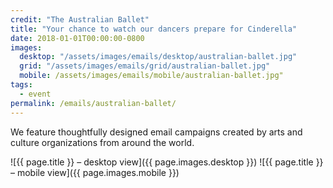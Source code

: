 ```yaml
---
credit: "The Australian Ballet"
title: "Your chance to watch our dancers prepare for Cinderella"
date: 2018-01-01T00:00:00-0800
images:
  desktop: "/assets/images/emails/desktop/australian-ballet.jpg"
  grid: "/assets/images/emails/grid/australian-ballet.jpg"
  mobile: /assets/images/emails/mobile/australian-ballet.jpg"
tags:
  - event
permalink: /emails/australian-ballet/
---
```

We feature thoughtfully designed email campaigns created by arts and culture organizations from around the world.

![{{ page.title }} – desktop view]({{ page.images.desktop }})
![{{ page.title }} – mobile view]({{ page.images.mobile }})
